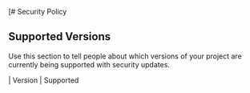 [# Security Policy

## Supported Versions

Use this section to tell people about which versions of your project are
currently being supported with security updates.

| Version | Supported      